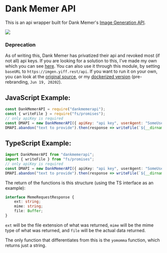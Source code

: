 # Dank Memer API
This is an api wrapper built for Dank Memer's [Image Generation API](https://dankmemer.services).

[![](https://nodei.co/npm/dankmemerapi.png)](https://npm.im/dankmemerapi)

### Deprecation
As of writing this, Dank Memer has privatized their api and revoked most (if not all) api keys. If you are looking for a solution to this, I've made my own which you can see [here](https://imgen.yiff.rest). You can also use it through this module, by setting `baseURL` to `https://imgen.yiff.rest/api`. If you want to run it on your own, you can look at the [original source](https://github.com/DankMemer/imgen), or my [dockerized version](https://github.com/DonovanDMC/DMImageGen/tree/a4ec5d8eae4f4f646c8a84ab4060a6c1dc546cd4) (pre-rebranding, `Jun 19, 20202`).

## JavaScript Example:
```js
const DankMemerAPI = require("dankmemerapi");
const { writeFile } = require("fs/promises");
// only apiKey is required
const DMAPI = new DankMemerAPI({ apiKey: "api key", userAgent: "SomeUserAgent/1.0.0", baseURL: "https://dankmemer.services/api" });
DMAPI.abandon("text to provide").then(response => writeFile(`${__dirname}/abandon.png`, response.file));
```

## TypeScript Example:
```ts
import DankMemerAPI from "dankmemerapi";
import { writeFile } from "fs/promises";
// only apiKey is required
const DMAPI = new DankMemerAPI({ apiKey: "api key", userAgent: "SomeUserAgent/1.0.0", baseURL: "https://dankmemer.services/api" });
DMAPI.abandon("text to provide").then(response => writeFile(`${__dirname}/abandon.png`, response.file));
```

The return of the functions is this structure (using the TS interface as an example):
```ts
interface MemeRequestResponse {
    ext: string;
    mime: string;
    file: Buffer;
}
```
`ext` will be the file extension of what was returned, `mime` will be the mime type of what was returned, and `file` will be the actual data returned.

The only function that differentiates from this is the `yomomma` function, which returns just a string.
